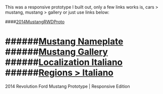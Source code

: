 This was a responsive prototype I built out, only a few links works is, cars > mustang, mustang > gallery or just use links below:

####[2014MustangRWDProto](http://ipaintcode.github.io/2014MustangRWDProto/)

######[Mustang Nameplate](http://ipaintcode.github.io/2014MustangRWDProto/nameplate.html)
######[Mustang Gallery](http://ipaintcode.github.io/2014MustangRWDProto/gallery.html)
######[Localization Italiano](http://ipaintcode.github.io/2014MustangRWDProto/italy.html)
######[Regions > Italiano](http://ipaintcode.github.io/2014MustangRWDProto/regions.html)
===================

2014 Revolution Ford Mustang Prototype | Responsive Edition
